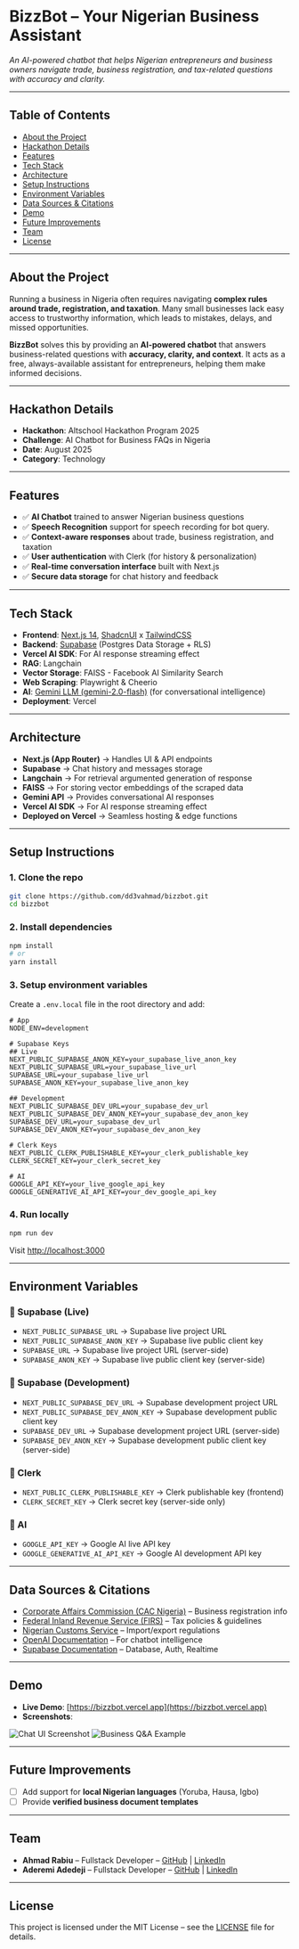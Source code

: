# BizzBot – Your Nigerian Business Assistant

*An AI-powered chatbot that helps Nigerian entrepreneurs and business owners navigate trade, business registration, and tax-related questions with accuracy and clarity.*

---

## Table of Contents

* [About the Project](#about-the-project)
* [Hackathon Details](#hackathon-details)
* [Features](#features)
* [Tech Stack](#tech-stack)
* [Architecture](#architecture)
* [Setup Instructions](#setup-instructions)
* [Environment Variables](#environment-variables)
* [Data Sources & Citations](#data-sources--citations)
* [Demo](#demo)
* [Future Improvements](#future-improvements)
* [Team](#team)
* [License](#license)

---

## About the Project

Running a business in Nigeria often requires navigating **complex rules around trade, registration, and taxation**. Many small businesses lack easy access to trustworthy information, which leads to mistakes, delays, and missed opportunities.

**BizzBot** solves this by providing an **AI-powered chatbot** that answers business-related questions with **accuracy, clarity, and context**. It acts as a free, always-available assistant for entrepreneurs, helping them make informed decisions.

---

## Hackathon Details

* **Hackathon**: Altschool Hackathon Program 2025
* **Challenge**: AI Chatbot for Business FAQs in Nigeria
* **Date**: August 2025
* **Category**: Technology

---

## Features

* ✅ **AI Chatbot** trained to answer Nigerian business questions
* ✅ **Speech Recognition** support for speech recording for bot query.
* ✅ **Context-aware responses** about trade, business registration, and taxation
* ✅ **User authentication** with Clerk (for history & personalization)
* ✅ **Real-time conversation interface** built with Next.js
* ✅ **Secure data storage** for chat history and feedback

---

## Tech Stack

* **Frontend**: [Next.js 14](https://nextjs.org/), [ShadcnUI]("https://ui.shadcn.com") x [TailwindCSS](https://tailwindcss.com/)
* **Backend**: [Supabase](https://supabase.com/) (Postgres Data Storage + RLS)
* **Vercel AI SDK**: For AI response streaming effect
* **RAG**: Langchain
* **Vector Storage**: FAISS - Facebook AI Similarity Search
* **Web Scraping**: Playwright & Cheerio
* **AI**: [Gemini LLM (gemini-2.0-flash)](https://ai.google.com/) (for conversational intelligence)
* **Deployment**: Vercel

---

## Architecture

* **Next.js (App Router)** → Handles UI & API endpoints
* **Supabase** → Chat history and messages storage
* **Langchain** → For retrieval argumented generation of response
* **FAISS** → For storing vector embeddings of the scraped data
* **Gemini API** → Provides conversational AI responses
* **Vercel AI SDK** → For AI response streaming effect
* **Deployed on Vercel** → Seamless hosting & edge functions

---

## Setup Instructions

### 1. Clone the repo

```bash
git clone https://github.com/dd3vahmad/bizzbot.git
cd bizzbot
```

### 2. Install dependencies

```bash
npm install
# or
yarn install
```

### 3. Setup environment variables

Create a `.env.local` file in the root directory and add:

```env
# App
NODE_ENV=development

# Supabase Keys
## Live
NEXT_PUBLIC_SUPABASE_ANON_KEY=your_supabase_live_anon_key
NEXT_PUBLIC_SUPABASE_URL=your_supabase_live_url
SUPABASE_URL=your_supabase_live_url
SUPABASE_ANON_KEY=your_supabase_live_anon_key

## Development
NEXT_PUBLIC_SUPABASE_DEV_URL=your_supabase_dev_url
NEXT_PUBLIC_SUPABASE_DEV_ANON_KEY=your_supabase_dev_anon_key
SUPABASE_DEV_URL=your_supabase_dev_url
SUPABASE_DEV_ANON_KEY=your_supabase_dev_anon_key

# Clerk Keys
NEXT_PUBLIC_CLERK_PUBLISHABLE_KEY=your_clerk_publishable_key
CLERK_SECRET_KEY=your_clerk_secret_key

# AI
GOOGLE_API_KEY=your_live_google_api_key
GOOGLE_GENERATIVE_AI_API_KEY=your_dev_google_api_key
```

### 4. Run locally

```bash
npm run dev
```

Visit [http://localhost:3000](http://localhost:3000)

---

## Environment Variables

### 🔹 Supabase (Live)
* `NEXT_PUBLIC_SUPABASE_URL` → Supabase live project URL
* `NEXT_PUBLIC_SUPABASE_ANON_KEY` → Supabase live public client key
* `SUPABASE_URL` → Supabase live project URL (server-side)
* `SUPABASE_ANON_KEY` → Supabase live public client key (server-side)

### 🔹 Supabase (Development)
* `NEXT_PUBLIC_SUPABASE_DEV_URL` → Supabase development project URL
* `NEXT_PUBLIC_SUPABASE_DEV_ANON_KEY` → Supabase development public client key
* `SUPABASE_DEV_URL` → Supabase development project URL (server-side)
* `SUPABASE_DEV_ANON_KEY` → Supabase development public client key (server-side)

### 🔹 Clerk
* `NEXT_PUBLIC_CLERK_PUBLISHABLE_KEY` → Clerk publishable key (frontend)
* `CLERK_SECRET_KEY` → Clerk secret key (server-side only)

### 🔹 AI
* `GOOGLE_API_KEY` → Google AI live API key
* `GOOGLE_GENERATIVE_AI_API_KEY` → Google AI development API key

---

## Data Sources & Citations

* [Corporate Affairs Commission (CAC Nigeria)](https://www.cac.gov.ng/) – Business registration info
* [Federal Inland Revenue Service (FIRS)](https://www.firs.gov.ng/) – Tax policies & guidelines
* [Nigerian Customs Service](https://customs.gov.ng/) – Import/export regulations
* [OpenAI Documentation](https://platform.openai.com/docs) – For chatbot intelligence
* [Supabase Documentation](https://supabase.com/docs) – Database, Auth, Realtime

---

## Demo

* **Live Demo**: [https://bizzbot.vercel.app](https://bizzbot.vercel.app)
* **Screenshots**:

![Chat UI Screenshot](./assets/demo1.png)
![Business Q\&A Example](./assets/demo2.png)

---

## Future Improvements

* [ ] Add support for **local Nigerian languages** (Yoruba, Hausa, Igbo)
* [ ] Provide **verified business document templates**

---

## Team

* **Ahmad Rabiu** – Fullstack Developer – [GitHub](https://github.com/dd3vahmad) | [LinkedIn](#)
* **Aderemi Adedeji** – Fullstack Developer – [GitHub](https://github.com/Oreolion) | [LinkedIn](#)

---

## License

This project is licensed under the MIT License – see the [LICENSE](./LICENSE) file for details.
